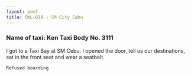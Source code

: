 ```yaml
---
layout: post
title: GWL-618 - SM City Cebu
---
```


### Name of taxi: Ken Taxi Body No. 3111

I got to a Taxi Bay at SM Cebu. I opened the door, tell us our destinations, sat in the front seat and wear a seatbelt.

```Refused boarding```
